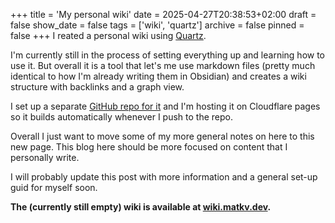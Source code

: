 +++
title = 'My personal wiki'
date = 2025-04-27T20:38:53+02:00
draft = false
show_date = false
tags = ['wiki', 'quartz']
archive = false
pinned = false
+++
I reated a personal wiki using [Quartz](https://quartz.jzhao.xyz/). 

I'm currently still in the process of setting everything up and learning how to use it. But overall it is a tool that let's me use markdown files (pretty much identical to how I'm already writing them in Obsidian) and creates a wiki structure with backlinks and a graph view.

I set up a separate [GitHub repo for it](https://github.com/matkv/wiki) and I'm hosting it on Cloudflare pages so it builds automatically whenever I push to the repo.

Overall I just want to move some of my more general notes on here to this new page. This blog here should be more focused on content that I personally write.

I will probably update this post with more information and a general set-up guid for myself soon.

**The (currently still empty) wiki is available at [wiki.matkv.dev](https://wiki.matkv.dev).**